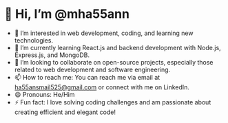 # 👋 Hi, I’m @mha55ann
- 👀 I’m interested in web development, coding, and learning new technologies.
- 🌱 I’m currently learning React.js and backend development with Node.js, Express.js, and MongoDB.
- 💞️ I’m looking to collaborate on open-source projects, especially those related to web development and software engineering.
- 📫 How to reach me: You can reach me via email at ha55ansmail525@gmail.com or connect with me on LinkedIn.
- 😄 Pronouns: He/Him
- ⚡ Fun fact: I love solving coding challenges and am passionate about creating efficient and elegant code!

